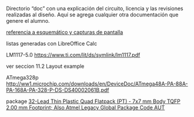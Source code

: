 Directorio “doc” con una explicación del circuito, licencia y las revisiones realizadas al diseño. Aquí se agrega cualquier otra documentación que genere el alumno.

[referencia a esquemático y capturas de pantalla](http://actrl.cz/blog/index.php/2016/arduino-nano-ch340-schematics-and-details/)

listas generadas con LibreOffice Calc

LM1117-5.0
https://www.ti.com/lit/ds/symlink/lm1117.pdf

ver seccion 11.2 Layout example

ATmega328p
http://ww1.microchip.com/downloads/en/DeviceDoc/ATmega48A-PA-88A-PA-168A-PA-328-P-DS-DS40002061B.pdf

package
	[32-Lead Thin Plastic Quad Flatpack (PT) - 7x7 mm Body TQFP
	2.00 mm Footprint; Also Atmel Legacy Global Package Code AUT
](http://ww1.microchip.com/downloads/en/DeviceDoc/32L_TQFP_7x7x1_0mm_PT_C04-00074c.pdf)